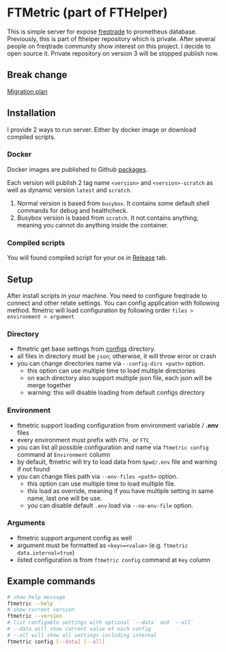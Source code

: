 # FTMetric (part of FTHelper)

This is simple server for expose [freqtrade](https://freqtrade.io) to prometheus database. Previously, this is part of fthelper repository which is private. After several people on freqtrade community show interest on this project. I decide to open source it. Private repository on version 3 will be stopped publish now.

## Break change

[Migration plan](./MIGRATION.md)

## Installation

I provide 2 ways to run server. Either by docker image or download compiled scripts.

### Docker

Docker images are published to Github [packages](https://github.com/kamontat/fthelper/pkgs/container/ftmetric).

Each version will publish 2 tag name `<version>` and `<version>-scratch` as well as dynamic version `latest` and `scratch`.

1. Normal version is based from `busybox`. It contains some default shell commands for debug and healthcheck.
2. Busybox version is based from `scratch`. It not contains anything, meaning you cannot do anything inside the container.

### Compiled scripts

You will found compiled script for your os in [Release](https://github.com/kamontat/fthelper/releases) tab.

## Setup

After install scripts in your machine. You need to configure freqtrade to connect and other relate settings. You can config application with following method. ftmetric will load configuration by following order `files > environment > argument`

### Directory

- ftmetric get base settings from [configs](./configs) directory.
- all files in directory must be `json`; otherwise, it will throw error or crash
- you can change directories name via `--config-dirs <path>` option.
  - this option can use multiple time to load multiple directories
  - on each directory also support multiple json file, each json will be merge together
  - warning: this will disable loading from default configs directory

### Environment

- ftmetric support loading configuration from environment variable / **.env** files
- every environment must prefix with `FTH_` or `FTC_`
- you can list all possible configuration and name via `ftmetric config` command at `Environment` column
- by default, ftmetric will try to load data from `$pwd/.env` file and warning if not found
- you can change files path via `--env-files <path>` option.
  - this option can use multiple time to load multiple file.
  - this load as override, meaning if you have multiple setting in same name, last one will be use.
  - you can disable default `.env` load via `--no-env-file` option.

### Arguments

- ftmetric support argument config as well
- argument must be formatted as `<key>=<value>` (e.g. `ftmetric data.internal=true`)
- listed configuration is from `ftmetric config` command at `Key` column

## Example commands

```bash
# show help message
ftmetric --help
# show current version
ftmetric --version
# list configable settings with optional `--data` and `--all`
# --data will show current value of each config
# --all will show all settings including internal
ftmetric config [--data] [--all]
```
